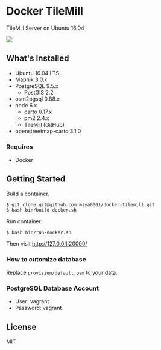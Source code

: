 # Docker TileMill

TileMill Server on Ubuntu 16.04

![](https://www.evernote.com/l/ABXsEI6imwlOXrnOYxrPW4eTANUO6XnETu0B/image.png)

## What's Installed

* Ubuntu 16.04 LTS
* Mapnik 3.0.x
* PostgreSQL 9.5.x
  * PostGIS 2.2
* osm2pgsql 0.88.x
* node 6.x
  * carto 0.17.x
  * pm2 2.4.x
  * TileMill (GitHub)
* openstreetmap-carto 3.1.0

### Requires

* Docker

## Getting Started

Build a container.

```
$ git clone git@github.com:miya0001/docker-tilemill.git
$ bash bin/build-docker.sh
```

Run container.

```
$ bash bin/run-docker.sh
```

Then visit http://127.0.0.1:20009/

### How to cutomize database

Replace `provision/default.osm` to your data.

###  PostgreSQL Database Account

* User: vagrant
* Password: vagrant

## License

MIT
